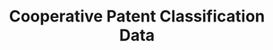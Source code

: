 ---
layout: default
bigquery: https://console.cloud.google.com/bigquery?p=patents-public-data&d=cpc&page=dataset
citation: '“Cooperative Patent Classification” by the EPO and USPTO, for public use. '
contributors: EPO, USPTO
cost: None
description: Cooperative Patent Classification Data contains the scheme and definitions
  of the Cooperative Patent Classification system for classifying patent documents.
  The CPC is the result of a partnership between the EPO and the USPTO in their joint
  effort to develop a common, internationally compatible classification system for
  technical documents, in particular patent publications, which will be used by both
  offices in the patent granting process
documentation: https://www.cooperativepatentclassification.org/cpcSchemeAndDefinitions
last_edit: 04/08/2022, 03:45:19
location: https://www.cooperativepatentclassification.org/index
maintained_by: USPTO, EPO
schema_fields:
- children
- child_groups
- title_full
- informative_references
- glossary
- applicationReferences
- status
- titlePart
- title_part
- ipcConcordant
- application_references
- breakdown_code
- date_revised
- not_allocatable
- breakdownCode
- parents
- titleFull
- childGroups
- notAllocatable
- synonyms
- limitingReferences
- level
- definition
- ipc_concordant
- symbol
- informativeReferences
- residual_references
- residualReferences
- additional_only
- limiting_references
- sizeCache
- dateRevised
shortname: cooperative_patent_classification
tags:
- patents
- science
title: Cooperative Patent Classification Data
uuid: 984374a7-16e9-4b35-9445-458daceb01bf
---